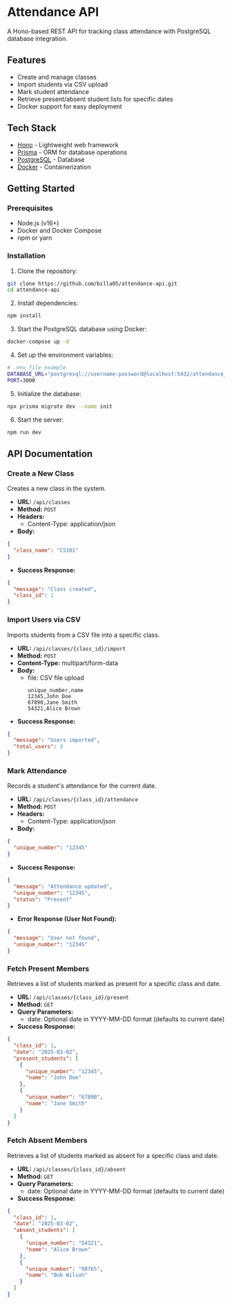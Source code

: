 # Attendance API

A Hono-based REST API for tracking class attendance with PostgreSQL database integration.

## Features

- Create and manage classes
- Import students via CSV upload
- Mark student attendance
- Retrieve present/absent student lists for specific dates
- Docker support for easy deployment

## Tech Stack

- [Hono](https://honojs.dev/) - Lightweight web framework
- [Prisma](https://www.prisma.io/) - ORM for database operations
- [PostgreSQL](https://www.postgresql.org/) - Database
- [Docker](https://www.docker.com/) - Containerization

## Getting Started

### Prerequisites

- Node.js (v16+)
- Docker and Docker Compose
- npm or yarn

### Installation

1. Clone the repository:

```bash
git clone https://github.com/billa05/attendance-api.git
cd attendance-api
```

2. Install dependencies:

```bash
npm install
```

3. Start the PostgreSQL database using Docker:

```bash
docker-compose up -d
```

4. Set up the environment variables:

```bash
# .env file example
DATABASE_URL="postgresql://username:password@localhost:5432/attendance_db?schema=public"
PORT=3000
```

5. Initialize the database:

```bash
npx prisma migrate dev --name init
```

6. Start the server:

```bash
npm run dev
```

## API Documentation

### Create a New Class

Creates a new class in the system.

- **URL:** `/api/classes`
- **Method:** `POST`
- **Headers:** 
  - Content-Type: application/json
- **Body:**
```json
{
  "class_name": "CS101"
}
```
- **Success Response:**
```json
{
  "message": "Class created",
  "class_id": 1
}
```

### Import Users via CSV

Imports students from a CSV file into a specific class.

- **URL:** `/api/classes/{class_id}/import`
- **Method:** `POST`
- **Content-Type:** multipart/form-data
- **Body:** 
  - file: CSV file upload
    ```
    unique_number,name
    12345,John Doe
    67890,Jane Smith
    54321,Alice Brown
    ```
- **Success Response:**
```json
{
  "message": "Users imported",
  "total_users": 3
}
```

### Mark Attendance

Records a student's attendance for the current date.

- **URL:** `/api/classes/{class_id}/attendance`
- **Method:** `POST`
- **Headers:** 
  - Content-Type: application/json
- **Body:**
```json
{
  "unique_number": "12345"
}
```
- **Success Response:**
```json
{
  "message": "Attendance updated",
  "unique_number": "12345",
  "status": "Present"
}
```
- **Error Response (User Not Found):**
```json
{
  "message": "User not found",
  "unique_number": "12345"
}
```

### Fetch Present Members

Retrieves a list of students marked as present for a specific class and date.

- **URL:** `/api/classes/{class_id}/present`
- **Method:** `GET`
- **Query Parameters:**
  - date: Optional date in YYYY-MM-DD format (defaults to current date)
- **Success Response:**
```json
{
  "class_id": 1,
  "date": "2025-03-02",
  "present_students": [
    {
      "unique_number": "12345",
      "name": "John Doe"
    },
    {
      "unique_number": "67890",
      "name": "Jane Smith"
    }
  ]
}
```

### Fetch Absent Members

Retrieves a list of students marked as absent for a specific class and date.

- **URL:** `/api/classes/{class_id}/absent`
- **Method:** `GET`
- **Query Parameters:**
  - date: Optional date in YYYY-MM-DD format (defaults to current date)
- **Success Response:**
```json
{
  "class_id": 1,
  "date": "2025-03-02",
  "absent_students": [
    {
      "unique_number": "54321",
      "name": "Alice Brown"
    },
    {
      "unique_number": "98765",
      "name": "Bob Wilson"
    }
  ]
}
```